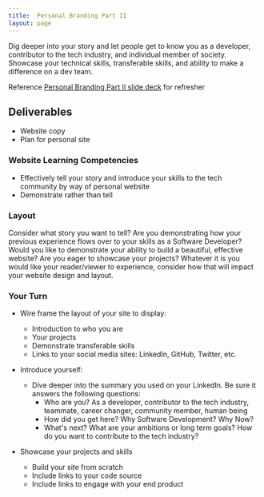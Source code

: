 ```yaml
---
title:  Personal Branding Part II
layout: page
---
```


Dig deeper into your story and let people get to know you as a developer, contributor to the tech industry, and individual member of society. Showcase your technical skills, transferable skills, and ability to make a difference on a dev team.

Reference [Personal Branding Part II slide deck](https://github.com/turingschool/professional_skills/blob/master/files/personal-branding-p2.pdf) for refresher

## Deliverables
- Website copy
- Plan for personal site

### Website Learning Competencies
- Effectively tell your story and introduce your skills to the tech community by way of personal website
- Demonstrate rather than tell

### Layout
Consider what story you want to tell? Are you demonstrating how your previous experience flows over to your skills as a Software Developer? Would you like to demonstrate your ability to build a beautiful, effective website? Are you eager to showcase your projects? Whatever it is you would like your reader/viewer to experience, consider how that will impact your website design and layout.

### Your Turn
- Wire frame the layout of your site to display:
	- Introduction to who you are
	- Your projects
	- Demonstrate transferable skills
	- Links to your social media sites: LinkedIn, GitHub, Twitter, etc.
	
- Introduce yourself:
	- Dive deeper into the summary you used on your LinkedIn. Be sure it answers the following questions:
		- Who are you? As a developer, contributor to the tech industry, teammate, career changer, community member, human being
		- How did you get here? Why Software Development? Why Now?
		- What's next? What are your ambitions or long term goals? How do you want to contribute to the tech industry?
		
- Showcase your projects and skills
	- Build your site from scratch
	- Include links to your code source
	- Include links to engage with your end product
	


